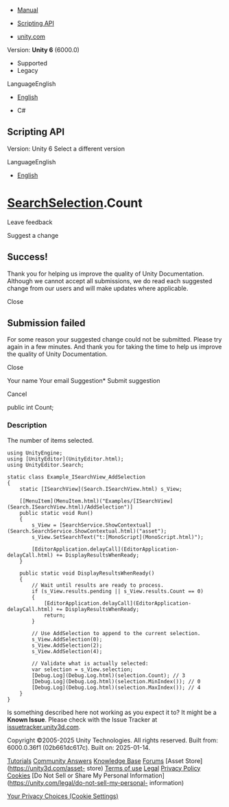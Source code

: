 [ ]()

  * [Manual](../Manual/index.html)
  * [Scripting API](../ScriptReference/index.html)

  * [unity.com](https://unity.com/)

Version: **Unity 6** (6000.0)

  * Supported
  * Legacy

LanguageEnglish

  * [English]()

  * C#

[ ](https://docs.unity3d.com)

## Scripting API

Version: Unity 6 Select a different version

LanguageEnglish

  * [English]()

#  [SearchSelection](Search.SearchSelection.html).Count

Leave feedback

Suggest a change

## Success!

Thank you for helping us improve the quality of Unity Documentation. Although
we cannot accept all submissions, we do read each suggested change from our
users and will make updates where applicable.

Close

## Submission failed

For some reason your suggested change could not be submitted. Please <a>try
again</a> in a few minutes. And thank you for taking the time to help us
improve the quality of Unity Documentation.

Close

Your name Your email Suggestion* Submit suggestion

Cancel

[ ]()

public int Count;

### Description

The number of items selected.

    
    
    using UnityEngine;
    using [UnityEditor](UnityEditor.html);
    using UnityEditor.Search;
    
    static class Example_ISearchView_AddSelection
    {
        static [ISearchView](Search.ISearchView.html) s_View;
    
        [[MenuItem](MenuItem.html)("Examples/[ISearchView](Search.ISearchView.html)/AddSelection")]
        public static void Run()
        {
            s_View = [SearchService.ShowContextual](Search.SearchService.ShowContextual.html)("asset");
            s_View.SetSearchText("t:[MonoScript](MonoScript.html)");
    
            [EditorApplication.delayCall](EditorApplication-delayCall.html) += DisplayResultsWhenReady;
        }
    
        public static void DisplayResultsWhenReady()
        {
            // Wait until results are ready to process.
            if (s_View.results.pending || s_View.results.Count == 0)
            {
                [EditorApplication.delayCall](EditorApplication-delayCall.html) += DisplayResultsWhenReady;
                return;
            }
    
            // Use AddSelection to append to the current selection.
            s_View.AddSelection(0);
            s_View.AddSelection(2);
            s_View.AddSelection(4);
    
            // Validate what is actually selected:
            var selection = s_View.selection;
            [Debug.Log](Debug.Log.html)(selection.Count); // 3
            [Debug.Log](Debug.Log.html)(selection.MinIndex()); // 0
            [Debug.Log](Debug.Log.html)(selection.MaxIndex()); // 4
        }
    }
    

Is something described here not working as you expect it to? It might be a
**Known Issue**. Please check with the Issue Tracker at
[issuetracker.unity3d.com](https://issuetracker.unity3d.com).

Copyright ©2005-2025 Unity Technologies. All rights reserved. Built from:
6000.0.36f1 (02b661dc617c). Built on: 2025-01-14.

[Tutorials](https://unity3d.com/learn) [Community
Answers](https://answers.unity3d.com) [Knowledge
Base](https://support.unity3d.com/hc/en-us)
[Forums](https://forum.unity3d.com) [Asset Store](https://unity3d.com/asset-
store) [Terms of use](https://docs.unity3d.com/Manual/TermsOfUse.html)
[Legal](https://unity.com/legal) [Privacy
Policy](https://unity.com/legal/privacy-policy)
[Cookies](https://unity.com/legal/cookie-policy) [Do Not Sell or Share My
Personal Information](https://unity.com/legal/do-not-sell-my-personal-
information)

[Your Privacy Choices (Cookie Settings)](javascript:void\(0\);)

